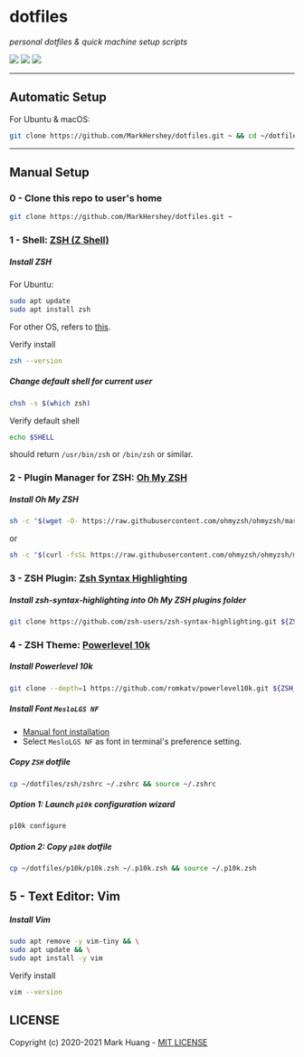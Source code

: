 # dotfiles

*personal dotfiles & quick machine setup scripts*

![](https://github.com/MarkHershey/dotfiles/workflows/Shellcheck/badge.svg?branch=master)
![](https://github.com/MarkHershey/dotfiles/workflows/CI-ubuntu/badge.svg?branch=master)
![](https://github.com/MarkHershey/dotfiles/workflows/CI-macOS/badge.svg?branch=master)

---

## Automatic Setup

For Ubuntu & macOS:

```bash
git clone https://github.com/MarkHershey/dotfiles.git ~ && cd ~/dotfiles && ./install
```

---

## Manual Setup

### 0 - Clone this repo to user's home

```bash
git clone https://github.com/MarkHershey/dotfiles.git ~
```

### 1 - Shell: [ZSH (Z Shell)](http://zsh.sourceforge.net/)

##### Install ZSH
For Ubuntu:

```bash
sudo apt update
sudo apt install zsh
```
For other OS, refers to [this](https://github.com/ohmyzsh/ohmyzsh/wiki/Installing-ZSH).

Verify install
```bash
zsh --version
```

##### Change default shell for current user
```bash
chsh -s $(which zsh)
```

Verify default shell
```bash
echo $SHELL
```

should return `/usr/bin/zsh` or `/bin/zsh` or similar.

### 2 - Plugin Manager for ZSH: [Oh My ZSH](https://github.com/ohmyzsh/ohmyzsh)

##### Install Oh My ZSH
```bash
sh -c "$(wget -O- https://raw.githubusercontent.com/ohmyzsh/ohmyzsh/master/tools/install.sh)"
```

or

```bash
sh -c "$(curl -fsSL https://raw.githubusercontent.com/ohmyzsh/ohmyzsh/master/tools/install.sh)"
```


### 3 - ZSH Plugin: [Zsh Syntax Highlighting](https://github.com/zsh-users/zsh-syntax-highlighting)

##### Install zsh-syntax-highlighting into Oh My ZSH plugins folder

```bash
git clone https://github.com/zsh-users/zsh-syntax-highlighting.git ${ZSH_CUSTOM:-~/.oh-my-zsh/custom}/plugins/zsh-syntax-highlighting
```


### 4 - ZSH Theme: [Powerlevel 10k](https://github.com/romkatv/powerlevel10k)

##### Install Powerlevel 10k

```bash
git clone --depth=1 https://github.com/romkatv/powerlevel10k.git ${ZSH_CUSTOM:-~/.oh-my-zsh/custom}/themes/powerlevel10k
```

##### Install Font `MesloLGS NF`

- [Manual font installation](https://github.com/romkatv/powerlevel10k#meslo-nerd-font-patched-for-powerlevel10k)
- Select `MesloLGS NF` as font in terminal's preference setting.

##### Copy `ZSH` dotfile

```bash
cp ~/dotfiles/zsh/zshrc ~/.zshrc && source ~/.zshrc
```

##### Option 1: Launch `p10k` configuration wizard

```bash
p10k configure
```

##### Option 2: Copy `p10k` dotfile

```bash
cp ~/dotfiles/p10k/p10k.zsh ~/.p10k.zsh && source ~/.p10k.zsh
```

## 5 - Text Editor: Vim

##### Install Vim

```bash
sudo apt remove -y vim-tiny && \
sudo apt update && \
sudo apt install -y vim
```

Verify install
```bash
vim --version
```
## LICENSE

Copyright (c) 2020-2021 Mark Huang - [MIT LICENSE](LICENSE)
